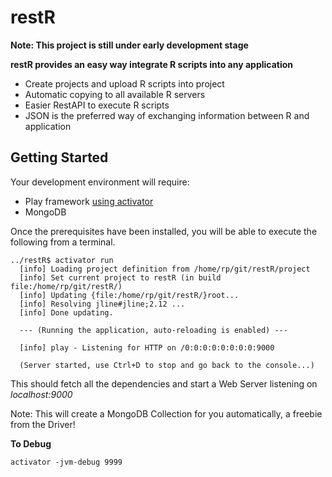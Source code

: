 restR
===========
**Note: This project is still under early development stage**

**restR provides an easy way integrate R scripts into any application**
* Create projects and upload R scripts into project
* Automatic copying to all available R servers
* Easier RestAPI to execute R scripts
* JSON is the preferred way of exchanging information between R and application 


Getting Started
----------

Your development environment will require:
*  Play framework [using activator](https://www.playframework.com/documentation/2.3.x/Installing)
*  MongoDB

Once the prerequisites have been installed, you will be able to execute the following from a terminal.

```
../restR$ activator run
  [info] Loading project definition from /home/rp/git/restR/project
  [info] Set current project to restR (in build file:/home/rp/git/restR/)
  [info] Updating {file:/home/rp/git/restR/}root...
  [info] Resolving jline#jline;2.12 ...
  [info] Done updating.
  
  --- (Running the application, auto-reloading is enabled) ---
  
  [info] play - Listening for HTTP on /0:0:0:0:0:0:0:0:9000
  
  (Server started, use Ctrl+D to stop and go back to the console...)

```

This should fetch all the dependencies and start a Web Server listening on *localhost:9000*

Note: This will create a MongoDB Collection for you automatically, a freebie from the Driver!

**To Debug**

```activator -jvm-debug 9999```
